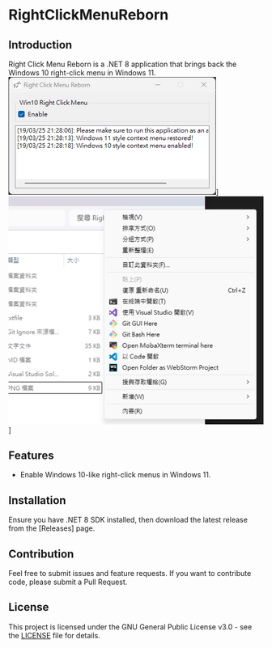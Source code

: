 # RightClickMenuReborn

## Introduction
Right Click Menu Reborn is a .NET 8 application that brings back the Windows 10 right-click menu in Windows 11.
![Image](/Images/RightClickMenuReborn.png)]![Image](/Images/RightClickMenuSample.png)]
## Features
- Enable Windows 10-like right-click menus in Windows 11.
## Installation
Ensure you have .NET 8 SDK installed, then download the latest release from the [Releases] page.
## Contribution
Feel free to submit issues and feature requests. If you want to contribute code, please submit a Pull Request.

## License
This project is licensed under the GNU General Public License v3.0 - see the [LICENSE](LICENSE.txt) file for details.

